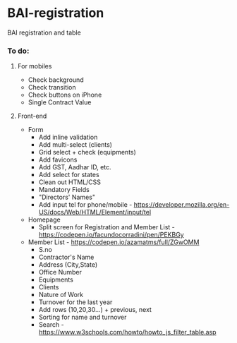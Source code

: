 # BAI-registration
BAI registration and table


### To do:
1. For mobiles
    - Check background
    - Check transition
    - Check buttons on iPhone
    - Single Contract Value

2. Front-end
    - Form
        - Add inline validation
        - Add multi-select (clients)
        - Grid select + check (equipments)
        - Add favicons
        - Add GST, Aadhar ID, etc.
        - Add select for states
        - Clean out HTML/CSS
        - Mandatory Fields
        - "Directors' Names"
        - Add input tel for phone/mobile - https://developer.mozilla.org/en-US/docs/Web/HTML/Element/input/tel
    - Homepage 
        - Split screen for Registration and Member List - https://codepen.io/facundocorradini/pen/PEKBGy
    - Member List - https://codepen.io/azamatms/full/ZGwOMM
        - S.no 
        - Contractor's Name
        - Address (City,State)
        - Office Number
        - Equipments
        - Clients
        - Nature of Work
        - Turnover for the last year 
        - Add rows (10,20,30...) + previous, next
        - Sorting for name and turnover
        - Search - https://www.w3schools.com/howto/howto_js_filter_table.asp
        
